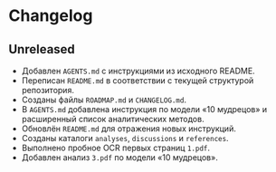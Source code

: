 # Changelog

## Unreleased

- Добавлен `AGENTS.md` с инструкциями из исходного README.
- Переписан `README.md` в соответствии с текущей структурой репозитория.
- Созданы файлы `ROADMAP.md` и `CHANGELOG.md`.
- В `AGENTS.md` добавлена инструкция по модели «10 мудрецов» и расширенный список аналитических методов.
- Обновлён `README.md` для отражения новых инструкций.
- Созданы каталоги `analyses`, `discussions` и `references`.
- Выполнено пробное OCR первых страниц `1.pdf`.
- Добавлен анализ `3.pdf` по модели «10 мудрецов».
